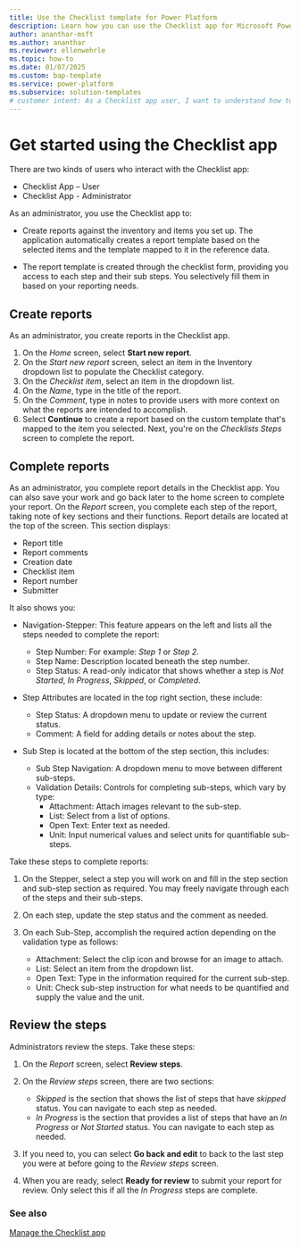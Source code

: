 ```yaml
---
title: Use the Checklist template for Power Platform
description: Learn how you can use the Checklist app for Microsoft Power Platform to streamline and automate managing your appointments.
author: ananthar-msft
ms.author: ananthar
ms.reviewer: ellenwehrle
ms.topic: how-to
ms.date: 01/07/2025
ms.custom: bap-template
ms.service: power-platform
ms.subservice: solution-templates
# customer intent: As a Checklist app user, I want to understand how to use the Checklist template for Power Platform.
---
```


# Get started using the Checklist app

There are two kinds of users who interact with the Checklist app:

- Checklist App – User
- Checklist App - Administrator

As an administrator, you use the Checklist app to:

- Create reports against the inventory and items you set up. The application automatically creates a report template based on the selected items and the template mapped to it in the reference data.

- The report template is created through the checklist form, providing you access to each step and their sub steps. You selectively fill them in based on your reporting needs.

## Create reports

As an administrator, you create reports in the Checklist app.

1. On the *Home* screen, select **Start new report**.
1. On the *Start new report* screen, select an item in the Inventory dropdown list to populate the Checklist category.
1. On the *Checklist item*, select an item in the dropdown list.
1. On the *Name*, type in the title of the report.
1. On the *Comment*, type in notes to provide users with more context on what the reports are intended to accomplish.
1. Select **Continue** to create a report based on the custom template that's mapped to the item you selected. Next, you're on the *Checklists Steps* screen to complete the report.

## Complete reports

As an administrator, you complete report details in the Checklist app. You can also save your work and go back later to the home screen to complete your report. On the *Report* screen, you complete each step of the report, taking note of key sections and their functions. Report details are located at the top of the screen. This section displays:

- Report title
- Report comments
- Creation date
- Checklist item
- Report number
- Submitter

It also shows you:

- Navigation-Stepper: This feature appears on the left and lists all the steps needed to complete the report:
  - Step Number: For example: *Step 1* or *Step 2*.
  - Step Name: Description located beneath the step number.
  - Step Status: A read-only indicator that shows whether a step is *Not Started*, *In Progress*, *Skipped*, or *Completed*.

- Step Attributes are located in the top right section, these include:
  - Step Status: A dropdown menu to update or review the current status.
  - Comment: A field for adding details or notes about the step.
- Sub Step is located at the bottom of the step section, this includes:
  - Sub Step Navigation: A dropdown menu to move between different sub-steps.
  - Validation Details: Controls for completing sub-steps, which vary by type:
    - Attachment: Attach images relevant to the sub-step.
    - List: Select from a list of options.
    - Open Text: Enter text as needed.
    - Unit: Input numerical values and select units for quantifiable sub-steps.

Take these steps to complete reports:

1. On the Stepper, select a step you will work on and fill in the step section and sub-step section as required. You may freely navigate through each of the steps and their sub-steps.
1. On each step, update the step status and the comment as needed.
1. On each Sub-Step, accomplish the required action depending on the validation type as follows:

    - Attachment: Select the clip icon and browse for an image to attach.
    - List: Select an item from the dropdown list.
    - Open Text: Type in the information required for the current sub-step.
    - Unit: Check sub-step instruction for what needs to be quantified and supply the value and the unit.

## Review the steps

Administrators review the steps. Take these steps:

1. On the *Report* screen, select **Review steps**.
1. On the *Review steps* screen, there are two sections:

   - *Skipped* is the section that shows the list of steps that have *skipped* status. You can navigate to each step as needed.
   - *In Progress* is the section that provides a list of steps that have an *In Progress* or *Not Started* status. You can navigate to each step as needed.
1. If you need to, you can select **Go back and edit** to back to the last step you were at before going to the *Review steps* screen.
1. When you are ready, select **Ready for review** to submit your report for review. Only select this if all the *In Progress* steps are complete.

### See also

[Manage the Checklist app](manage.md)
